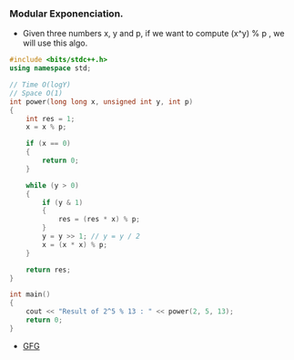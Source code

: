 ### Modular Exponenciation.

- Given three numbers x, y and p, if we want to compute (x^y) % p , we will use this algo.

```c++
#include <bits/stdc++.h>
using namespace std;

// Time O(logY)
// Space O(1)
int power(long long x, unsigned int y, int p)
{
    int res = 1;
    x = x % p;

    if (x == 0)
    {
        return 0;
    }

    while (y > 0)
    {
        if (y & 1)
        {
            res = (res * x) % p;
        }
        y = y >> 1; // y = y / 2
        x = (x * x) % p;
    }

    return res;
}

int main()
{
    cout << "Result of 2^5 % 13 : " << power(2, 5, 13);
    return 0;
}
```

- [GFG](https://www.geeksforgeeks.org/modular-exponentiation-power-in-modular-arithmetic/)

